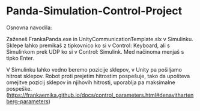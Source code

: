 # Panda-Simulation-Control-Project
 
Osnovna navodila:

Zaženeš FrankaPanda.exe in UnityCommunicationTemplate.slx v Simulinku.
Sklepe lahko premikaš z tipkovnico ko si v Control: Keyboard, ali s Simulinkom prek UDP ko si v Control: Simulink.
Med načinoma menjaš s tipko Enter.

V Simulinku lahko vedno beremo pozicije sklepov, v Unity pa pošiljamo hitrost sklepov. Robot proti prejetim hitrostim pospešuje,
tako da upošteva omejitve pozicij sklepov in njihovih hitrosti, uporablja pa maksimalne pospeške.
(https://frankaemika.github.io/docs/control_parameters.html#denavithartenberg-parameters)
